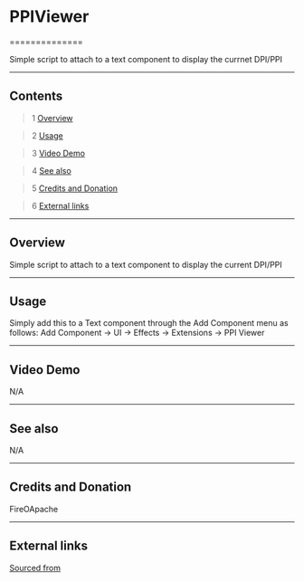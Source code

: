 # PPIViewer

==============

Simple script to attach to a text component to display the currnet DPI/PPI

---------

## Contents

> 1 [Overview](#markdown-header-overview)

> 2 [Usage](#markdown-header-usage)

> 3 [Video Demo](#markdown-header-video-demo)

> 4 [See also](#markdown-header-see-also)

> 5 [Credits and Donation](#markdown-header-credits-and-donation)

> 6 [External links](#markdown-header-external-links)

---------

## Overview

Simple script to attach to a text component to display the current DPI/PPI

---------

## Usage

Simply add this to a Text component through the Add Component menu as follows:
Add Component -> UI -> Effects -> Extensions -> PPI Viewer

---------

## Video Demo

N/A

---------

## See also

N/A

---------

## Credits and Donation

FireOApache

---------

## External links

[Sourced from](http://answers.unity3d.com/questions/1149417/ui-button-onclick-sensitivity-for-high-dpi-devices.html#answer-1197307)
